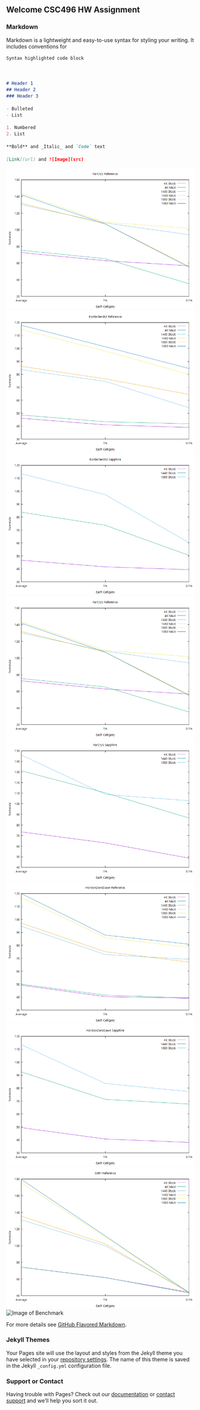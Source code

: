 ## Welcome CSC496 HW Assignment



### Markdown

Markdown is a lightweight and easy-to-use syntax for styling your writing. It includes conventions for

```markdown
Syntax highlighted code block



# Header 1
## Header 2
### Header 3

- Bulleted
- List

1. Numbered
2. List

**Bold** and _Italic_ and `Code` text

[Link](url) and ![Image](src)
```
![Image of Benchmark](https://raw.githubusercontent.com/mcqjohnathan/CSC496/master/Documents/AutoGraph/FarCry5Reference.png)
![Drag Racing](https://github.com/mcqjohnathan/CSC496/blob/master/Documents/AutoGraph/Borderlands3Reference.png)
![Image of Benchmark](https://github.com/mcqjohnathan/CSC496/blob/master/Documents/AutoGraph/Borderlands3Sapphire.png)
![Image of Benchmark](https://github.com/mcqjohnathan/CSC496/blob/master/Documents/AutoGraph/FarCry5Reference.png)
![Image of Benchmark](https://github.com/mcqjohnathan/CSC496/blob/master/Documents/AutoGraph/FarCry5Sapphire.png)
![Image of Benchmark](https://github.com/mcqjohnathan/CSC496/blob/master/Documents/AutoGraph/HorizonZeroDawnReference.png)
![Image of Benchmark](https://github.com/mcqjohnathan/CSC496/blob/master/Documents/AutoGraph/HorizonZeroDawnSapphire.png)
![Image of Benchmark](https://github.com/mcqjohnathan/CSC496/blob/master/Documents/AutoGraph/SottrReference.png)
![Image of Benchmark](github.com/mcqjohnathan/CSC496/blob/master/Documents/AutoGraph/SottrSapphire.png)


For more details see [GitHub Flavored Markdown](https://guides.github.com/features/mastering-markdown/).

### Jekyll Themes

Your Pages site will use the layout and styles from the Jekyll theme you have selected in your [repository settings](https://github.com/mcqjohnathan/githubpages/settings). The name of this theme is saved in the Jekyll `_config.yml` configuration file.

### Support or Contact

Having trouble with Pages? Check out our [documentation](https://docs.github.com/categories/github-pages-basics/) or [contact support](https://support.github.com/contact) and we’ll help you sort it out.
